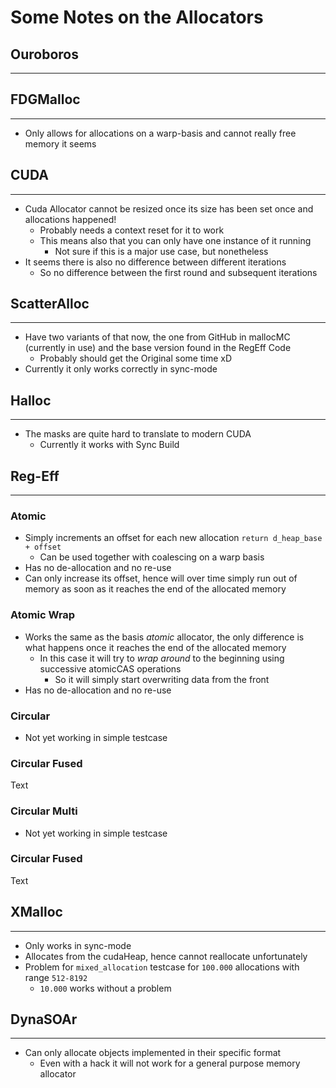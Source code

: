 # Some Notes on the Allocators

## Ouroboros
---

## FDGMalloc
---
* Only allows for allocations on a warp-basis and cannot really free memory it seems

## CUDA
---
* Cuda Allocator cannot be resized once its size has been set once and allocations happened!
  * Probably needs a context reset for it to work
  * This means also that you can only have one instance of it running
    * Not sure if this is a major use case, but nonetheless
* It seems there is also no difference between different iterations
  * So no difference between the first round and subsequent iterations

## ScatterAlloc
---
* Have two variants of that now, the one from GitHub in mallocMC (currently in use) and the base version found in the RegEff Code
  * Probably should get the Original some time xD
* Currently it only works correctly in sync-mode

## Halloc
---
* The masks are quite hard to translate to modern CUDA
  * Currently it works with Sync Build

## Reg-Eff
---
### Atomic
* Simply increments an offset for each new allocation `return d_heap_base + offset`
  * Can be used together with coalescing on a warp basis
* Has no de-allocation and no re-use
* Can only increase its offset, hence will over time simply run out of memory as soon as it reaches the end of the allocated memory
### Atomic Wrap
* Works the same as the basis *atomic* allocator, the only difference is what happens once it reaches the end of the allocated memory
  * In this case it will try to *wrap around* to the beginning using successive atomicCAS operations
    * So it will simply start overwriting data from the front
* Has no de-allocation and no re-use
### Circular
* Not yet working in simple testcase
### Circular Fused
Text
### Circular Multi
* Not yet working in simple testcase
### Circular Fused
Text

## XMalloc
---
* Only works in sync-mode
* Allocates from the cudaHeap, hence cannot reallocate unfortunately
* Problem for `mixed_allocation` testcase for `100.000` allocations with range `512-8192`
  * `10.000` works without a problem

## DynaSOAr
---
* Can only allocate objects implemented in their specific format
  * Even with a hack it will not work for a general purpose memory allocator